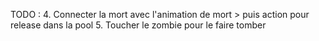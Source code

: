 TODO :
4. Connecter la mort avec l'animation de mort > puis action pour release dans la pool
5. Toucher le zombie pour le faire tomber